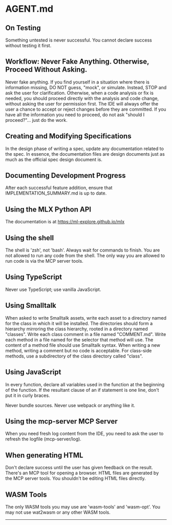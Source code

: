 # AGENT.md

## On Testing ##

Something untested is never successful. You cannot declare success without testing it first.

## Workflow: Never Fake Anything. Otherwise, Proceed Without Asking.

Never fake anything. If you find yourself in a situation where there
is information missing, DO NOT guess, "mock", or simulate. Instead,
STOP and ask the user for clarification. Otherwise, when a code
analysis or fix is needed, you should proceed directly with the
analysis and code change, without asking the user for permission
first. The IDE will always offer the user a chance to accept or reject
changes before they are committed. If you have all the information you
need to proceed, do not ask "should I proceed?"... just do the work.

## Creating and Modifying Specifications

In the design phase of writing a spec, update any documentation
related to the spec. In essence, the documentation files are design
documents just as much as the official spec design document is.

## Documenting Development Progress

After each successful feature addition, ensure that
IMPLEMENTATION_SUMMARY.md is up to date.

## Using the MLX Python API

The documentation is at https://ml-explore.github.io/mlx

## Using the shell

The shell is 'zsh', not 'bash'. Always wait for commands to
finish. You are not allowed to run any code from the shell. The only
way you are allowed to run code is via the MCP server tools.

## Using TypeScript

Never use TypeScript; use vanilla JavaScript.

## Using Smalltalk

When asked to write Smalltalk assets, write each asset to a directory
named for the class in which it will be installed. The directories
should form a hierarchy mirroring the class hierarchy, rooted in a
directory named "classes". Write each class comment in a file named
"COMMENT.md". Write each method in a file named for the selector that
method will use. The content of a method file should use Smalltalk
syntax. When writing a new method, writing a comment but no code is
acceptable. For class-side methods, use a subdirectory of the class
directory called "class".

## Using JavaScript

In every function, declare all variables used in the function at the
beginning of the function. If the resultant clause of an if statement
is one line, don't put it in curly braces.

Never bundle sources. Never use webpack or anything like it.

## Using the mcp-server MCP Server

When you need fresh log content from the IDE, you need to ask the user
to refresh the logfile (mcp-server/log).

## When generating HTML

Don't declare success until the user has given feedback on the
result. There's an MCP tool for opening a browser. HTML files are
generated by the MCP server tools. You shouldn't be editing HTML files
directly.

## WASM Tools

The only WASM tools you may use are 'wasm-tools' and 'wasm-opt'. You
may not use wat2wasm or any other WASM tools.

---

